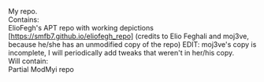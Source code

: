 My repo.  
Contains:  
ElioFegh's APT repo with working depictions [https://smfb7.github.io/eliofegh_repo] (credits to Elio Feghali and moj3ve, because he/she has an unmodified copy of the repo) EDIT: moj3ve's copy is incomplete, I will periodically add tweaks that weren't in her/his copy.  
Will contain:  
Partial ModMyi repo  
